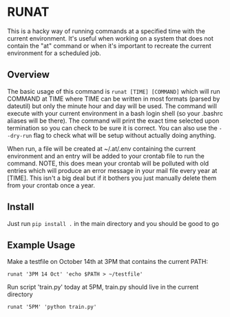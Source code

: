 # RUNAT

This is a hacky way of running commands at a specified time with the current environment. It's useful when working on a system that does not contain the "at" command or when it's important to recreate the current environment for a scheduled job.

## Overview

The basic usage of this command is
```runat [TIME] [COMMAND]```
which will run COMMAND at TIME where TIME can be written in most formats (parsed by dateutil) but only the minute hour and day will be used. The command will execute with your current environment in a bash login shell (so your .bashrc aliases will be there). The command will print the exact time selected upon termination so you can check to be sure it is correct. You can also use the `--dry-run` flag to check what will be setup without actually doing anything. 

When run, a file will be created at ~/.at/<JOBID>.env containing the current environment and an entry will be added to your crontab file to run the command. NOTE, this does mean your crontab will be polluted with old entries which will produce an error message in your mail file every year at [TIME]. This isn't a big deal but if it bothers you just manually delete them from your crontab once a year.


## Install

Just run `pip install .` in the main directory and you should be good to go

## Example Usage

Make a testfile on October 14th at 3PM that contains the current PATH:

```
runat '3PM 14 Oct' 'echo $PATH > ~/testfile'
```

Run script 'train.py' today at 5PM, train.py should live in the current directory

```
runat '5PM' 'python train.py'
```






